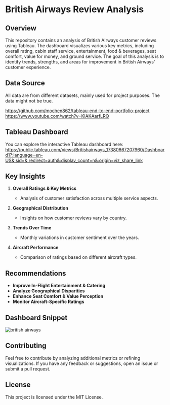 # British Airways Review Analysis

## Overview  
This repository contains an analysis of British Airways customer reviews using Tableau. The dashboard visualizes various key metrics, including overall rating, cabin staff service, entertainment, food & beverages, seat comfort, value for money, and ground service. The goal of this analysis is to identify trends, strengths, and areas for improvement in British Airways' customer experience.

## Data Source  
All data are from different datasets, mainly used for project purposes. The data might not be true.

https://github.com/mochen862/tableau-end-to-end-portfolio-project
https://www.youtube.com/watch?v=KlAKAarfLRQ

## Tableau Dashboard  
You can explore the interactive Tableau dashboard here:  https://public.tableau.com/views/Britishairways_17380667207960/Dashboard1?:language=en-US&:sid=&:redirect=auth&:display_count=n&:origin=viz_share_link

## Key Insights  
1. **Overall Ratings & Key Metrics**  
   - Analysis of customer satisfaction across multiple service aspects.
   
2. **Geographical Distribution**  
   - Insights on how customer reviews vary by country.
   
3. **Trends Over Time**  
   - Monthly variations in customer sentiment over the years.
   
4. **Aircraft Performance**  
   - Comparison of ratings based on different aircraft types.

## Recommendations  
- **Improve In-Flight Entertainment & Catering**
- **Analyze Geographical Disparities**
- **Enhance Seat Comfort & Value Perception**
- **Monitor Aircraft-Specific Ratings**

## Dashboard Snippet  
![british airways](https://github.com/user-attachments/assets/0509e0df-3474-4bf5-9f60-06b0452a85f3)


## Contributing  
Feel free to contribute by analyzing additional metrics or refining visualizations. If you have any feedback or suggestions, open an issue or submit a pull request.

## License  
This project is licensed under the MIT License.


